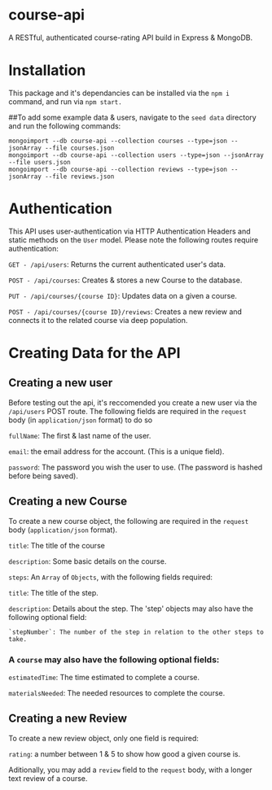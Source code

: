 # course-api

A RESTful, authenticated course-rating API build in Express &amp; MongoDB.

# Installation
This package and it's dependancies can be installed via the `npm i` command, and run via `npm start.`

##To add some example data & users, navigate to the `seed data` directory and run the following commands:

```
mongoimport --db course-api --collection courses --type=json --jsonArray --file courses.json
mongoimport --db course-api --collection users --type=json --jsonArray --file users.json
mongoimport --db course-api --collection reviews --type=json --jsonArray --file reviews.json
```

# Authentication

This API uses user-authentication via HTTP Authentication Headers and static methods on the `User` model. Please note the following routes require authentication:

`GET - /api/users`: Returns the current authenticated user's data.

`POST - /api/courses`: Creates &amp; stores a new Course to the database.

`PUT - /api/courses/{course ID}`: Updates data on a given a course.

`POST - /api/courses/{course ID}/reviews`: Creates a new review and connects it to the related course via deep population.

# Creating Data for the API

## Creating a new user

Before testing out the api, it's reccomended you create a new user via the `/api/users` POST route. The following fields are required in the `request` body (in `application/json` format) to do so

`fullName`: The first & last name of the user.

`email`: the email address for the account. (This is a unique field).

`password`: The password you wish the user to use. (The password is hashed before being saved).

## Creating a new Course

To create a new course object, the following are required in the `request` body (`application/json` format).

`title`: The title of the course

`description`: Some basic details on the course.

`steps`: An `Array` of `Objects`, with the following fields required:

  `title`: The title of the step.
  
  `description`: Details about the step.
   The 'step' objects may also have the following optional field:
    
    `stepNumber`: The number of the step in relation to the other steps to take.
    
### A `course` may also have the following optional fields:
`estimatedTime`: The time estimated to complete a course.

`materialsNeeded`: The needed resources to complete the course.

## Creating a new Review
To create a new review object, only one field is required:

`rating`: a number between 1 & 5 to show how good a given course is.

Aditionally, you may add a `review` field to the `request` body, with a longer text review of a course.
